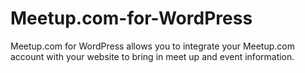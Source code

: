 Meetup.com-for-WordPress
========================

Meetup.com for WordPress allows you to integrate your Meetup.com account with your website to bring in meet up and event information.